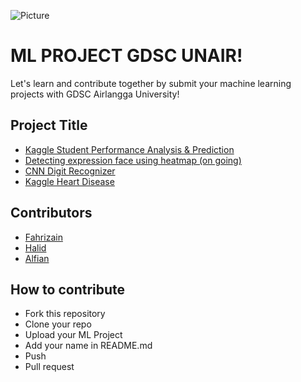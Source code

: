 ![Picture](https://github.com/dscunair/Hacktoberfest/blob/main/DSC%20Universitas%20Airlangga%20Logo%20x1.png)

# ML PROJECT GDSC UNAIR!
Let's learn and contribute together by submit your machine learning projects with GDSC Airlangga University!


## Project Title
- <a href="./kaggle-student-performance">Kaggle Student Performance Analysis & Prediction</a>
- <a href="HeatMap/">Detecting expression face using heatmap (on going) </a>
- <a href="./cnn-digit-recognizer">CNN Digit Recognizer</a>
- <a href="./heart-disease">Kaggle Heart Disease</a>

## Contributors
- [Fahrizain](https://github.com/fhrzn)
- [Halid](https://github.com/hmk1337)
- [Alfian](https://github.com/alfianp613)

## How to contribute

- Fork this repository
- Clone your repo
- Upload your ML Project
- Add your name in README.md
- Push
- Pull request
